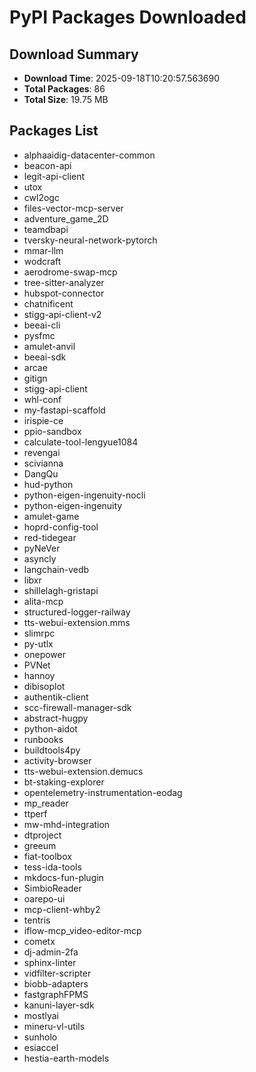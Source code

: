 # PyPI Packages Downloaded

## Download Summary
- **Download Time**: 2025-09-18T10:20:57.563690
- **Total Packages**: 86
- **Total Size**: 19.75 MB

## Packages List
- alphaaidig-datacenter-common
- beacon-api
- legit-api-client
- utox
- cwl2ogc
- files-vector-mcp-server
- adventure_game_2D
- teamdbapi
- tversky-neural-network-pytorch
- mmar-llm
- wodcraft
- aerodrome-swap-mcp
- tree-sitter-analyzer
- hubspot-connector
- chatnificent
- stigg-api-client-v2
- beeai-cli
- pysfmc
- amulet-anvil
- beeai-sdk
- arcae
- gitign
- stigg-api-client
- whl-conf
- my-fastapi-scaffold
- irispie-ce
- ppio-sandbox
- calculate-tool-lengyue1084
- revengai
- scivianna
- DangQu
- hud-python
- python-eigen-ingenuity-nocli
- python-eigen-ingenuity
- amulet-game
- hoprd-config-tool
- red-tidegear
- pyNeVer
- asyncly
- langchain-vedb
- libxr
- shillelagh-gristapi
- alita-mcp
- structured-logger-railway
- tts-webui-extension.mms
- slimrpc
- py-utlx
- onepower
- PVNet
- hannoy
- dibisoplot
- authentik-client
- scc-firewall-manager-sdk
- abstract-hugpy
- python-aidot
- runbooks
- buildtools4py
- activity-browser
- tts-webui-extension.demucs
- bt-staking-explorer
- opentelemetry-instrumentation-eodag
- mp_reader
- ttperf
- mw-mhd-integration
- dtproject
- greeum
- fiat-toolbox
- tess-ida-tools
- mkdocs-fun-plugin
- SimbioReader
- oarepo-ui
- mcp-client-whby2
- tentris
- iflow-mcp_video-editor-mcp
- cometx
- dj-admin-2fa
- sphinx-linter
- vidfilter-scripter
- biobb-adapters
- fastgraphFPMS
- kanuni-layer-sdk
- mostlyai
- mineru-vl-utils
- sunholo
- esiaccel
- hestia-earth-models
